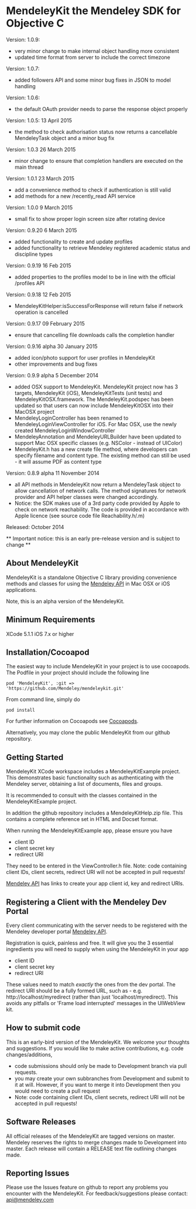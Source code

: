 # MendeleyKit the Mendeley SDK for Objective C #
Version: 1.0.9:
- very minor change to make internal object handling more consistent
- updated time format from server to include the correct timezone

Version: 1.0.7:
- added followers API and some minor bug fixes in JSON to model handling

Version: 1.0.6:
- the default OAuth provider needs to parse the response object properly

Version: 1.0.5:
13 April 2015
- the method to check authorisation status now returns a cancellable MendeleyTask object and a minor bug fix

Version: 1.0.3
26 March 2015
- minor change to ensure that completion handlers are executed on the main thread

Version: 1.0.1
23 March 2015
- add a convenience method to check if authentication is still valid
- add methods for a new /recently_read API service

Version: 1.0.0
9 March 2015
- small fix to show proper login screen size after rotating device

Version: 0.9.20
6 March 2015
- added functionality to create and update profiles
- added functionality to retrieve Mendeley registered academic status and discipline types

Version: 0.9.19
16 Feb 2015
- added properties to the profiles model to be in line with the official /profiles API

Version: 0.9.18
12 Feb 2015
- MendeleyKitHelper:isSuccessForResponse will return false if network operation is cancelled

Version: 0.9.17
09 February 2015
- ensure that cancelling file downloads calls the completion handler

Version: 0.9.16 alpha
30 January 2015
- added icon/photo support for user profiles in MendeleyKit
- other improvements and bug fixes

Version: 0.9.9 alpha
5 December 2014
- added OSX support to MendeleyKit. MendeleyKit project now has 3 targets, MendeleyKit (iOS), MendeleyKitTests (unit tests) and MendeleyKitOSX.framework. The MendeleyKit.podspec has been updated so that users can now include MendeleyKitOSX into their MacOSX project
- MendeleyLoginController has been renamed to MendeleyLoginViewController for iOS. For Mac OSX, use the newly created MendeleyLoginWindowController
- MendeleyAnnotation and MendeleyURLBuilder have been updated to support Mac OSX specific classes (e.g. NSColor - instead of UIColor)
- MendeleyKit.h has a new create file method, where developers can specify filename and content type. The existing method can still be used - it will assume PDF as content type 

Version: 0.8.9 alpha
11 November 2014
- all API methods in MendeleyKit now return a MendeleyTask object to allow cancellation of network calls. The method signatures for network provider and API helper classes were changed accordingly.
- Notice: the SDK makes use of a 3rd party code provided by Apple to check on network reachability. The code is provided in accordance with Apple licence (see source code file Reachability.h/.m)


Released: October 2014

** Important notice: this is an early pre-release version and is subject to change **

## About MendeleyKit ##
MendeleyKit is a standalone Objective C library providing convenience methods
and classes for using the [Mendeley API](http://dev.mendeley.com) in Mac OSX or
iOS applications.

Note, this is an alpha version of the MendeleyKit.

## Minimum Requirements ##

XCode 5.1.1
iOS 7.x or higher

## Installation/Cocoapod ##
The easiest way to include MendeleyKit in your project is to use cocoapods.
The Podfile in your project should include the following line

```
pod 'MendeleyKit', :git => 'https://github.com/Mendeley/mendeleykit.git'
```

From command line, simply do 
```
pod install
```

For further information on Cocoapods see [Cocoapods](http://cocoapods.org/).

Alternatively, you may clone the public MendeleyKit from our github repository.

## Getting Started ##
MendeleyKit XCode workspace includes a MendeleyKitExample project. This demonstrates
basic functionality such as authenticating with the Mendeley server, 
obtaining a list of documents, files and groups.

It is recommended to consult with the classes contained in the MendeleyKitExample project.

In addition the github repository includes a MendeleyKitHelp.zip file. This contains
a complete reference set in HTML and Docset format.

When running the MendeleyKitExample app, please ensure you have
- client ID
- client secret key
- redirect URI 

They need to be entered in the ViewController.h file.
Note: code containing client IDs, client secrets, redirect URI will not be accepted in pull requests!

[Mendeley API](http://dev.mendeley.com) has links to create your app client id, key and redirect URIs.

## Registering a Client with the Mendeley Dev Portal ##
Every client communicating with the server needs to be registered with the Mendeley developer portal [Mendeley API](http://dev.mendeley.com).

Registration is quick, painless and free. It will give you the 3 essential ingredients you will need to supply when using the MendeleyKit in your app
- client ID
- client secret key
- redirect URI

These values need to match *exactly* the ones from the dev portal.
The redirect URI should be a fully formed URL, such as - e.g. http://localhost/myredirect (rather than just 'localhost/myredirect). This avoids any pitfalls or 'Frame load interrupted' messages in the UIWebView kit.


## How to submit code ##
This is an early-bird version of the MendeleyKit. We welcome your thoughts and suggestions. If you would like to make active contributions, e.g. code changes/additions,

- code submissions should only be made to Development branch via pull requests. 
- you may create your own subbranches from Development and submit to it at will. However, if you want to merge it into Development then you would need to create a pull request
- Note: code containing client IDs, client secrets, redirect URI will not be accepted in pull requests!


## Software Releases ##
All official releases of the MendeleyKit are tagged versions on master. Mendeley reserves the rights to merge changes made to Development into master.
Each release will contain a RELEASE text file outlining changes made.

## Reporting Issues ##
Please use the Issues feature on github to report any problems you encounter with the MendeleyKit. 
For feedback/suggestions please contact: api@mendeley.com


